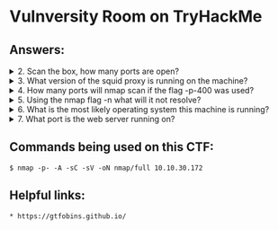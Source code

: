 # Vulnversity Room on TryHackMe

## Answers:

<details>
  <summary>2. Scan the box, how many ports are open?</summary>
  6
</details>

<details>
  <summary>3. What version of the squid proxy is running on the machine?</summary>
  3.5.12
</details>

<details>
  <summary>4. How many ports will nmap scan if the flag -p-400 was used?</summary>
  400
</details>

<details>
  <summary>5. Using the nmap flag -n what will it not resolve?</summary>
  DNS
</details>

<details>
  <summary>6. What is the most likely operating system this machine is running?</summary>
  Ubuntu
</details>

<details>
  <summary>7. What port is the web server running on?
</summary>
  3333
</details>



## Commands being used on this CTF:

```console
$ nmap -p- -A -sC -sV -oN nmap/full 10.10.30.172
```


## Helpful links:

	* https://gtfobins.github.io/